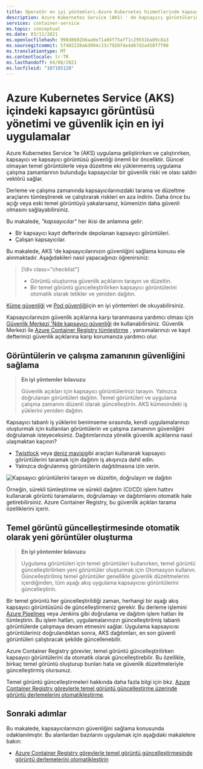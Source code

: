 ```yaml
---
title: Operatör en iyi yöntemleri-Azure Kubernetes hizmetlerinde kapsayıcı görüntüsü yönetimi (AKS)
description: Azure Kubernetes Service (AKS) ' de kapsayıcı görüntülerini yönetme ve güvenli hale getirme için küme operatörü en iyi uygulamalarını öğrenin
services: container-service
ms.topic: conceptual
ms.date: 03/11/2021
ms.openlocfilehash: 998d8602b6aa0e71a04f75aff1c29551ba09c8a3
ms.sourcegitcommit: 5f482220a6d994c33c7920f4e4d67d2a450f7f08
ms.translationtype: MT
ms.contentlocale: tr-TR
ms.lasthandoff: 04/08/2021
ms.locfileid: "107105128"
---
```

# <a name="best-practices-for-container-image-management-and-security-in-azure-kubernetes-service-aks"></a>Azure Kubernetes Service (AKS) içindeki kapsayıcı görüntüsü yönetimi ve güvenlik için en iyi uygulamalar

Azure Kubernetes Service 'te (AKS) uygulama geliştirirken ve çalıştırırken, kapsayıcı ve kapsayıcı görüntüsü güvenliği önemli bir önceliktir. Güncel olmayan temel görüntülerle veya düzeltme eki yüklenmemiş uygulama çalışma zamanlarının bulunduğu kapsayıcılar bir güvenlik riski ve olası saldırı vektörü sağlar. 

Derleme ve çalışma zamanında kapsayıcılarınızdaki tarama ve düzeltme araçlarını tümleştirerek ve çalıştırarak riskleri en aza indirin. Daha önce bu açığı veya eski temel görüntüyü yakalarsanız, kümenizin daha güvenli olmasını sağlayabilirsiniz. 

Bu makalede, *"kapsayıcılar"* her ikisi de anlamına gelir:
* Bir kapsayıcı kayıt defterinde depolanan kapsayıcı görüntüleri.
* Çalışan kapsayıcılar.

Bu makalede, AKS 'de kapsayıcılarınızın güvenliğini sağlama konusu ele alınmaktadır. Aşağıdakileri nasıl yapacağınızı öğrenirsiniz:

> [!div class="checklist"]
> * Görüntü oluşturma güvenlik açıklarını tarayın ve düzeltin.
> * Bir temel görüntü güncelleştirilirken kapsayıcı görüntülerini otomatik olarak tetikler ve yeniden dağıtın.

[Küme güvenliği][best-practices-cluster-security] ve [Pod güvenliği][best-practices-pod-security]için en iyi yöntemleri de okuyabilirsiniz.

Kapsayıcılarınızın güvenlik açıklarına karşı taranmasına yardımcı olması için [Güvenlik Merkezi 'Nde kapsayıcı güvenliği][security-center-containers] de kullanabilirsiniz. Güvenlik Merkezi ile [Azure Container Registry tümleştirme][security-center-acr] , yansımalarınızı ve kayıt defterinizi güvenlik açıklarına karşı korumanıza yardımcı olur.

## <a name="secure-the-images-and-run-time"></a>Görüntülerin ve çalışma zamanının güvenliğini sağlama

> **En iyi yöntemler kılavuzu** 
>
> Güvenlik açıkları için kapsayıcı görüntülerinizi tarayın. Yalnızca doğrulanan görüntüleri dağıtın. Temel görüntüleri ve uygulama çalışma zamanını düzenli olarak güncelleştirin. AKS kümesindeki iş yüklerini yeniden dağıtın.

Kapsayıcı tabanlı iş yüklerini benimseme sırasında, kendi uygulamalarınızı oluşturmak için kullanılan görüntülerin ve çalışma zamanının güvenliğini doğrulamak isteyeceksiniz. Dağıtımlarınıza yönelik güvenlik açıklarına nasıl ulaşmaktan kaçının? 
* [Twistlock][twistlock] veya [deniz mavisi][aqua]gibi araçları kullanarak kapsayıcı görüntülerini taramak için dağıtım iş akışınıza dahil edin.
* Yalnızca doğrulanmış görüntülerin dağıtılmasına izin verin.

![Kapsayıcı görüntülerini tarayın ve düzeltin, doğrulayın ve dağıtın](media/operator-best-practices-container-security/scan-container-images-simplified.png)

Örneğin, sürekli tümleştirme ve sürekli dağıtım (CI/CD) işlem hattını kullanarak görüntü taramalarını, doğrulamayı ve dağıtımlarını otomatik hale getirebilirsiniz. Azure Container Registry, bu güvenlik açıkları tarama özelliklerini içerir.

## <a name="automatically-build-new-images-on-base-image-update"></a>Temel görüntü güncelleştirmesinde otomatik olarak yeni görüntüler oluşturma

> **En iyi yöntemler kılavuzu** 
>
> Uygulama görüntüleri için temel görüntüleri kullanırken, temel görüntü güncelleştirilirken yeni görüntüler oluşturmak için Otomasyon kullanın. Güncelleştirilmiş temel görüntüler genellikle güvenlik düzeltmelerini içerdiğinden, tüm aşağı akış uygulama kapsayıcısı görüntülerini güncelleştirin.

Bir temel görüntü her güncelleştirildiği zaman, herhangi bir aşağı akış kapsayıcı görüntüsünü de güncelleştirmeniz gerekir. Bu derleme işlemini [Azure Pipelines][azure-pipelines] veya Jenkins gibi doğrulama ve dağıtım işlem hatları ile tümleştirin. Bu işlem hatları, uygulamalarınızın güncelleştirilmiş tabanlı görüntülerde çalışmaya devam etmesini sağlar. Uygulama kapsayıcısı görüntüleriniz doğrulandıktan sonra, AKS dağıtımları, en son güvenli görüntüleri çalıştıracak şekilde güncellenebilir.

Azure Container Registry görevler, temel görüntü güncelleştirilirken kapsayıcı görüntülerini da otomatik olarak güncelleştirebilir. Bu özellikle, birkaç temel görüntü oluşturup bunları hata ve güvenlik düzeltmeleriyle güncelleştirmiş olursunuz.

Temel görüntü güncelleştirmeleri hakkında daha fazla bilgi için bkz. [Azure Container Registry görevlerle temel görüntü güncelleştirme üzerinde görüntü derlemelerini otomatikleştirme][acr-base-image-update].

## <a name="next-steps"></a>Sonraki adımlar

Bu makalede, kapsayıcılarınızın güvenliğini sağlama konusunda odaklanılmıştır. Bu alanlardan bazılarını uygulamak için aşağıdaki makalelere bakın:

* [Azure Container Registry görevlerle temel görüntü güncelleştirmesinde görüntü derlemelerini otomatikleştirin][acr-base-image-update]

<!-- EXTERNAL LINKS -->
[azure-pipelines]: /azure/devops/pipelines/
[twistlock]: https://www.twistlock.com/
[aqua]: https://www.aquasec.com/

<!-- INTERNAL LINKS -->
[best-practices-cluster-security]: operator-best-practices-cluster-security.md
[best-practices-pod-security]: developer-best-practices-pod-security.md
[acr-base-image-update]: ../container-registry/container-registry-tutorial-base-image-update.md
[security-center-containers]: ../security-center/container-security.md
[security-center-acr]: ../security-center/defender-for-container-registries-introduction.md